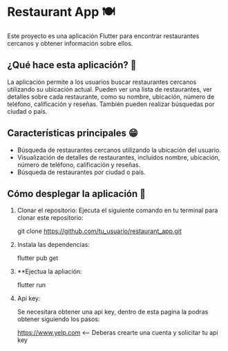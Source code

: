 # Restaurant App 🍽️

Este proyecto es una aplicación Flutter para encontrar restaurantes cercanos y obtener información sobre ellos.

## ¿Qué hace esta aplicación? 🤔

La aplicación permite a los usuarios buscar restaurantes cercanos utilizando su ubicación actual. Pueden ver una lista de restaurantes, ver detalles sobre cada restaurante, como su nombre, ubicación, número de teléfono, calificación y reseñas. También pueden realizar búsquedas por ciudad o país.

## Características principales 😁

- Búsqueda de restaurantes cercanos utilizando la ubicación del usuario.
- Visualización de detalles de restaurantes, incluidos nombre, ubicación, número de teléfono, calificación y reseñas.
- Búsqueda de restaurantes por ciudad o país.

## Cómo desplegar la aplicación 🛫

1. Clonar el repositorio: Ejecuta el siguiente comando en tu terminal para clonar este repositorio:

    git clone https://github.com/tu_usuario/restaurant_app.git
  
2. Instala las dependencias:

   flutter pub get

3. **Ejectua la apliación:

   flutter run

4. Api key:

   Se necesitara obtener una api key, dentro de esta pagina la podras obtener siguiendo los pasos:

   https://www.yelp.com <-- Deberas crearte una cuenta y solicitar tu api key

   

   
